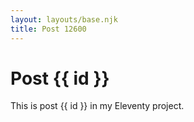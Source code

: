 ```yaml
---
layout: layouts/base.njk
title: Post 12600
---
```


# Post {{ id }}

This is post {{ id }} in my Eleventy project.
